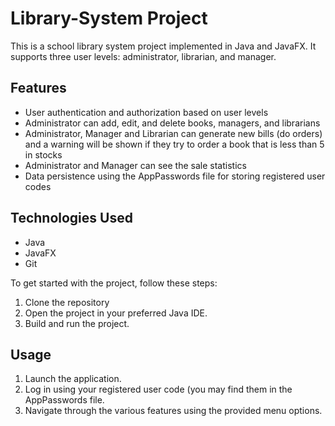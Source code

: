 # Library-System Project
This is a school library system project implemented in Java and JavaFX. It supports three user levels: administrator, librarian, and manager.

## Features

- User authentication and authorization based on user levels
- Administrator can add, edit, and delete books, managers, and librarians
- Administrator, Manager and Librarian can generate new bills (do orders) and a warning will be shown if they try to order a book that is less than 5 in stocks
- Administrator and Manager can see the sale statistics
- Data persistence using the AppPasswords file for storing registered user codes

## Technologies Used

- Java
- JavaFX
- Git

To get started with the project, follow these steps:
1. Clone the repository
2. Open the project in your preferred Java IDE.
3. Build and run the project.

## Usage
1. Launch the application.
2. Log in using your registered user code (you may find them in the AppPasswords file.
3. Navigate through the various features using the provided menu options.
